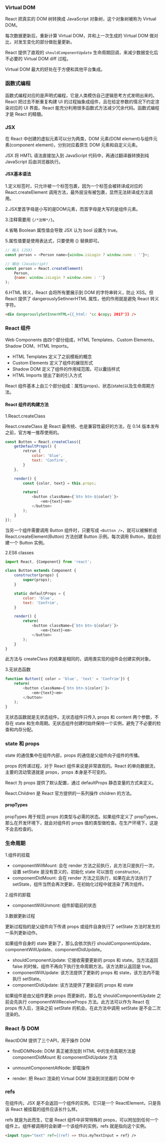 ### Virtual DOM

React 把真实的 DOM 树转换成 JavaScript 对象树，这个对象树被称为 Virtual DOM。

每次数据更新后，重新计算 Virtual DOM，并和上一次生成的 Virtual DOM 做对比，对发生变化的部分做批量更新。

React 提供了直观的 `shouldComponentUpdate` 生命周期回调，来减少数据变化后不必要的 Virtual DOM diff 过程。

Virtual DOM 最大的好处在于方便和其他平台集成。

### 函数式编程

函数式编程对应的是声明式编程，它是人类模仿自己逻辑思考方式发明出来的。React 把过去不断重复构建 UI 的过程抽象成组件，且在给定参数的情况下约定渲染对应的 UI 界面。React 能充分利用很多函数式方法减少冗余代码。函数式编程才是 React 的精髓。

### JSX

在 React 中创建的虚拟元素可以分为两类，DOM 元素(DOM element)与组件元素(component element)，分别对应着原生 DOM 元素和自定义元素。

JSX 将 HMTL 语法直接加入到 JavaScript 代码中，再通过翻译器转换到纯 JavaScript 后由浏览器执行。

#### JSX基本语法

1.定义标签时，只允许被一个标签包裹，因为一个标签会被转译成对应的 React.createElement 调用方法，最外层没有被包裹，显然无法转译成方法调用。

2.JSX里首字母是小写的是DOM元素，而首字母是大写的是组件元素。

3.注释需要用 `{/*注释*/}`。

4.省略 Boolean 属性值会导致 JSX 认为 bool 设置为 true。

5.属性值要是使用表达式，只要使用 {} 替换即可。

```js
// 输入 (JSX)
const person = <Person name={window.isLogin ? window.name : ''}>;

// 输出 (JavaScript)
const person = React.createElement(
	Person,
	{name: window.isLogin ? window.name : ''}
);
```
6.HTML 转义，React 会将所有要展示到 DOM 的字符串转义，防止 XSS。但React 提供了 dangerouslySetInnerHTML 属性，他的作用就是避免 React 转义字符。

```html
<div dangerouslySetInnerHTML={{_html: 'cc &copy; 2017'}} />
```

### React 组件

Web Components 由四个部分组成，HTML Templates、Custom Elements、Shadow DOM、HTML Imports。

- HTML Templates 定义了之前模板的概念
- Custom Elements 定义了组件的展现形式
- Shadow DOM 定义了组件的作用域范围，可以囊括样式
- HTML Imports 提出了新的引入方式

React 组件基本上由三个部分组成：属性(props)、状态(state)以及生命周期方法。

#### React 组件的构建方法

1.React.createClass

React.createClass 是 React 最传统、也是兼容性最好的方法，在 0.14 版本发布之前，官方唯一推荐使用的。

```js
const Button = React.createClass({
	getDefaultProps() {
		retrun {
			color: 'blue',
			text: 'Confirm',
		}
	},

	render() {
		const {color, text} = this.props;

		return(
			<button className={`btn btn-${color}`}>
				<em>{text}<em>
			</button>
		);
	}
});
```

当另一个组件需要调用 Button 组件时，只要写成 `<Button />`，就可以被解析成 React.createElement(Button) 方法创建 Button 示例。每次调用 Button，就会创建一个 Button 实例。

2.ES6 classes

```js
import React, {Component} from 'react';

class Button extends Component {
	constructor(props) {
		super(props);
	}

	static defaultProps = {
		color: 'blue',
		text: 'Confrim',
	}

	render() {
		return(
			<button className={`btn btn-${color}`}>
				<em>{text}<em>
			</button>
		);
	}
}
```

此方法与 createClass 的结果是相同的，调用类实现的组件会创建实例对象。

3.无状态函数

```js
function Button({ color = 'blue', 'text' = 'Confrim'}) {
	return(
		<button className={`btn btn-${color}`}>
			<em>{text}<em>
		</button>
	);
}
```

无状态函数就是无状态组件。无状态组件只传入 props 和 content 两个参数，不存在 state 和生命周期。无状态组件创建时始终保持一个实例，避免了不必要的检查和内存分配。

### state 和 props

state 的通信集中在组件内部，props 的通信是父组件向子组件的传播。

props 的传递过程，对于 React 组件来说是非常直观的。React 的单向数据流，主要的流动管道就是 props，props 本身是不可变的。

React 为 props 提供了默认配置，通过 defaultProps 静态变量的方式来定义。

React.Children 是 React 官方提供的一系列操作 children 的方法。

#### propTypes

propTypes 用于规范 props 的类型与必需的状态。如果组件定义了 propTypes，那么在开发环境下，就会对组件的 props 值的类型做检查。在生产环境下，这是不会去检查的。

### 生命周期

1.组件的挂载

- componentWillMount: 会在 render 方法之前执行，此方法只是执行一次，设置 setState 是没有意义的，初始化 state 可以放在 constructor。
- componentDidMount: 会在 render 方法之后执行，如果在此方法执行了 setState，组件当然会再次更新，在初始化过程中就渲染了两次组件。

 2.组件的卸载

- componentWillUnmont: 组件卸载前的状态

3.数据更新过程

更新过程指的是父组件向下传递 props 或组件自身执行了 setState 方法时发生的一系列更新动作。

如果组件自身的 state 更新了，那么会依次执行 shouldComponentUpdate、componentWillUpdate、componentDidUpdate。

- shouldComponentUpdate: 它接收需要更新的 props 和 state。当方法返回 false 的时候，组件不再向下执行生命周期方法。该方法默认返回是 true。
- componentWillUpdate: 该方法提供了更新的 props 和 state，该方法内不能执行 setState。
- componentDidUpdate: 该方法提供了更新前的 props 和 state

如果组件是由父组件更新 props 而更新的，那么在 shouldComponentUpdate 之前会先执行 componentWillReceiveProps 方法。此方法可以作为 React 在 props 传入后，渲染之前 setState 的机会。在此方法中调用 setState 是不会二次渲染的。

### React 与 DOM

ReactDOM 提供了三个API，用于操作 DOM

- findDOMNode: DOM 真正被添加到 HTML 中的生命周期方法是 componentDidMount 和 componentDidUpdate 方法

- unmountComponentAtNode: 卸载操作

- render: 把 React 渲染的 Virtual DOM 渲染到浏览器的 DOM 中

### refs

在组件内，JSX 是不会返回一个组件的实例。它只是一个 ReactElement，只是告诉 React 被挂载的组件应该长什么样。

refs 就是为此而生，它是 React 组件中非常特殊的 props，可以附加到任何一个组件上。组件被调用时会新建一个该组件的实例，refs 就是指向这个实例。

```html
<input type="text" ref={(ref) => this.myTextInput = ref} />
```
